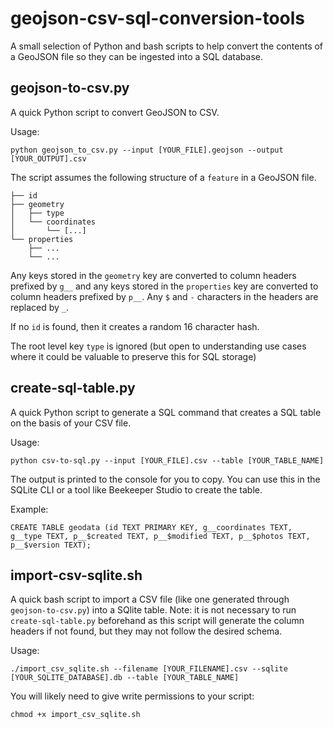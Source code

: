 # geojson-csv-sql-conversion-tools

A small selection of Python and bash scripts to help convert the contents of a GeoJSON file so they can be ingested into a SQL database.

## geojson-to-csv.py

A quick Python script to convert GeoJSON to CSV.

Usage:

```python geojson_to_csv.py --input [YOUR_FILE].geojson --output [YOUR_OUTPUT].csv```


The script assumes the following structure of a `feature` in a GeoJSON file.

```
├── id
├── geometry
│   ├── type
│   └── coordinates
│       └── [...]
└── properties
    ├── ...
    └── ...
```

Any keys stored in the `geometry` key are converted to column headers prefixed by `g__` and any keys stored in the `properties` key are converted to column headers prefixed by `p__`. Any `$` and `-` characters in the headers are replaced by `_`.

If no `id` is found, then it creates a random 16 character hash.

The root level key `type` is ignored (but open to understanding use cases where it could be valuable to preserve this for SQL storage)

## create-sql-table.py

A quick Python script to generate a SQL command that creates a SQL table on the basis of your CSV file.

Usage:

```
python csv-to-sql.py --input [YOUR_FILE].csv --table [YOUR_TABLE_NAME]
```

The output is printed to the console for you to copy. You can use this in the SQLite CLI or a tool like Beekeeper Studio to create the table.

Example:

```
CREATE TABLE geodata (id TEXT PRIMARY KEY, g__coordinates TEXT, g__type TEXT, p__$created TEXT, p__$modified TEXT, p__$photos TEXT, p__$version TEXT);
```

## import-csv-sqlite.sh

A quick bash script to import a CSV file (like one generated through `geojson-to-csv.py`) into a SQlite table. Note: it is not necessary to run `create-sql-table.py` beforehand as this script will generate the column headers if not found, but they may not follow the desired schema.

Usage:

```
./import_csv_sqlite.sh --filename [YOUR_FILENAME].csv --sqlite [YOUR_SQLITE_DATABASE].db --table [YOUR_TABLE_NAME]
```

You will likely need to give write permissions to your script:

```
chmod +x import_csv_sqlite.sh
```